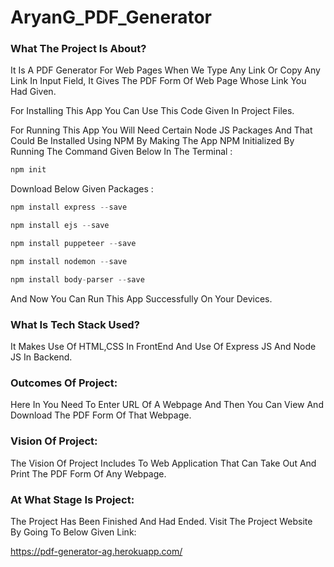 # AryanG_PDF_Generator

### What The Project Is About?
It Is A PDF Generator For Web Pages When We Type Any Link Or Copy Any Link In Input Field, It Gives The PDF Form Of Web Page Whose Link You Had Given.

For Installing This App You Can Use This Code Given In Project Files.

For Running This App You Will Need Certain Node JS Packages And That Could Be Installed Using NPM By Making The App NPM Initialized By Running The Command Given Below In The Terminal :

```js
npm init
```
Download Below Given Packages :

```js
npm install express --save

npm install ejs --save

npm install puppeteer --save

npm install nodemon --save

npm install body-parser --save
```

And Now You Can Run This App Successfully On Your Devices.

### What Is Tech Stack Used?
It Makes Use Of HTML,CSS In FrontEnd And Use Of Express JS And Node JS In Backend.

### Outcomes Of Project:
Here In You Need To Enter URL Of A Webpage And Then You Can View And Download The PDF Form Of That Webpage.

### Vision Of Project:
The Vision Of Project Includes To Web Application That Can Take Out And Print The PDF Form Of Any Webpage.

### At What Stage Is Project:
The Project Has Been Finished And Had Ended. Visit The Project Website By Going To Below Given Link:

https://pdf-generator-ag.herokuapp.com/
